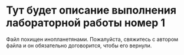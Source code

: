 # Тут будет описание выполнения лабораторной работы номер 1

Файл похищен инопланетянами. Пожалуйста, свяжитесь с автором файла и он обязательно договорится, чтобы его вернули. 